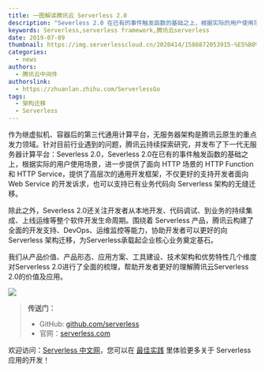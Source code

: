 ```yaml
---
title: 一图解读腾讯云 Serverless 2.0
description: "Severless 2.0 在已有的事件触发函数的基础之上，根据实际的用户使用场景，进一步提供了面向 HTTP 场景的 HTTP Function 和 HTTP Service，提供了高层次的通用开发框架，不仅更好的支持开发者面向 Web Service 的开发诉求，也可以支持已有业务代码向 Serverless 架构的无缝迁移"
keywords: Serverless,serverless framework,腾讯云serverless
date: 2019-07-09
thumbnail: https://img.serverlesscloud.cn/2020414/1586872053915-%E5%B0%81%E9%9D%A2%E5%9B%BE%20%282%29.png
categories:
  - news
authors:
  - 腾讯云中间件
authorslink:
  - https://zhuanlan.zhihu.com/ServerlessGo
tags:
  - 架构迁移
  - Serverless
---
```


作为继虚拟机、容器后的第三代通用计算平台，无服务器架构是腾讯云原生的重点发力领域。针对目前行业遇到的问题，腾讯云持续探索研究，并发布了下一代无服务器计算平台：Severless 2.0，Severless 2.0在已有的事件触发函数的基础之上，根据实际的用户使用场景，进一步提供了面向 HTTP 场景的 HTTP Function 和 HTTP Service，提供了高层次的通用开发框架，不仅更好的支持开发者面向 Web Service 的开发诉求，也可以支持已有业务代码向 Serverless 架构的无缝迁移。

除此之外，Severless 2.0还关注开发者从本地开发、代码调试、到业务的持续集成、上线运维等整个软件开发生命周期。围绕着 Serverless 产品，腾讯云构建了全面的开发支持、DevOps、运维监控等能力，协助开发者可以更好的向 Serverless 架构迁移，为Serverless承载起企业核心业务奠定基石。

我们从产品价值、产品形态、应用方案、工具建设、技术架构和优势特性几个维度对Serverless 2.0进行了全面的梳理，帮助开发者更好的理解腾讯云Serverless 2.0的价值及应用。

![](https://img.serverlesscloud.cn/qianyi/YHl6UWa9s601O12HjmuLZssst8o5BoSmicBEOAJGSicOq2pw82tqAosbE8ibJXrR0riabxWRaMPkTdAoIG2Aw4Ycsw.jpg)

> **传送门：**
> - GitHub: [github.com/serverless](https://github.com/serverless/serverless/blob/master/README_CN.md) 
> - 官网：[serverless.com](https://serverless.com/)

欢迎访问：[Serverless 中文网](https://serverlesscloud.cn/)，您可以在 [最佳实践](https://serverlesscloud.cn/best-practice) 里体验更多关于 Serverless 应用的开发！
